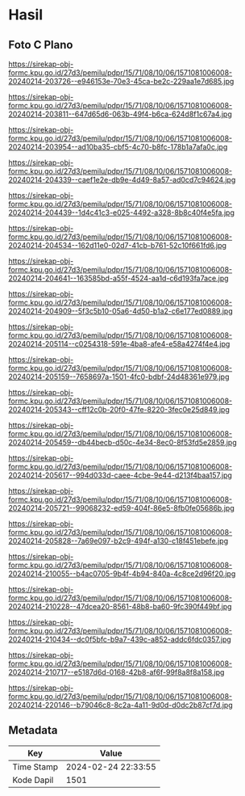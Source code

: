 # Hasil

## Foto C Plano

https://sirekap-obj-formc.kpu.go.id/27d3/pemilu/pdpr/15/71/08/10/06/1571081006008-20240214-203726--e946153e-70e3-45ca-be2c-229aa1e7d685.jpg

https://sirekap-obj-formc.kpu.go.id/27d3/pemilu/pdpr/15/71/08/10/06/1571081006008-20240214-203811--647d65d6-063b-49f4-b6ca-624d8f1c67a4.jpg

https://sirekap-obj-formc.kpu.go.id/27d3/pemilu/pdpr/15/71/08/10/06/1571081006008-20240214-203954--ad10ba35-cbf5-4c70-b8fc-178b1a7afa0c.jpg

https://sirekap-obj-formc.kpu.go.id/27d3/pemilu/pdpr/15/71/08/10/06/1571081006008-20240214-204339--caef1e2e-db9e-4d49-8a57-ad0cd7c94624.jpg

https://sirekap-obj-formc.kpu.go.id/27d3/pemilu/pdpr/15/71/08/10/06/1571081006008-20240214-204439--1d4c41c3-e025-4492-a328-8b8c40f4e5fa.jpg

https://sirekap-obj-formc.kpu.go.id/27d3/pemilu/pdpr/15/71/08/10/06/1571081006008-20240214-204534--162d11e0-02d7-41cb-b761-52c10f661fd6.jpg

https://sirekap-obj-formc.kpu.go.id/27d3/pemilu/pdpr/15/71/08/10/06/1571081006008-20240214-204641--163585bd-a55f-4524-aa1d-c6d193fa7ace.jpg

https://sirekap-obj-formc.kpu.go.id/27d3/pemilu/pdpr/15/71/08/10/06/1571081006008-20240214-204909--5f3c5b10-05a6-4d50-b1a2-c6e177ed0889.jpg

https://sirekap-obj-formc.kpu.go.id/27d3/pemilu/pdpr/15/71/08/10/06/1571081006008-20240214-205114--c0254318-591e-4ba8-afe4-e58a4274f4e4.jpg

https://sirekap-obj-formc.kpu.go.id/27d3/pemilu/pdpr/15/71/08/10/06/1571081006008-20240214-205159--7658697a-1501-4fc0-bdbf-24d48361e979.jpg

https://sirekap-obj-formc.kpu.go.id/27d3/pemilu/pdpr/15/71/08/10/06/1571081006008-20240214-205343--cff12c0b-20f0-47fe-8220-3fec0e25d849.jpg

https://sirekap-obj-formc.kpu.go.id/27d3/pemilu/pdpr/15/71/08/10/06/1571081006008-20240214-205459--db44becb-d50c-4e34-8ec0-8f53fd5e2859.jpg

https://sirekap-obj-formc.kpu.go.id/27d3/pemilu/pdpr/15/71/08/10/06/1571081006008-20240214-205617--994d033d-caee-4cbe-9e44-d213f4baa157.jpg

https://sirekap-obj-formc.kpu.go.id/27d3/pemilu/pdpr/15/71/08/10/06/1571081006008-20240214-205721--99068232-ed59-404f-86e5-8fb0fe05686b.jpg

https://sirekap-obj-formc.kpu.go.id/27d3/pemilu/pdpr/15/71/08/10/06/1571081006008-20240214-205828--7a69e097-b2c9-494f-a130-c18f451ebefe.jpg

https://sirekap-obj-formc.kpu.go.id/27d3/pemilu/pdpr/15/71/08/10/06/1571081006008-20240214-210055--b4ac0705-9b4f-4b94-840a-4c8ce2d96f20.jpg

https://sirekap-obj-formc.kpu.go.id/27d3/pemilu/pdpr/15/71/08/10/06/1571081006008-20240214-210228--47dcea20-8561-48b8-ba60-9fc390f449bf.jpg

https://sirekap-obj-formc.kpu.go.id/27d3/pemilu/pdpr/15/71/08/10/06/1571081006008-20240214-210434--dc0f5bfc-b9a7-439c-a852-addc6fdc0357.jpg

https://sirekap-obj-formc.kpu.go.id/27d3/pemilu/pdpr/15/71/08/10/06/1571081006008-20240214-210717--e5187d6d-0168-42b8-af6f-99f8a8f8a158.jpg

https://sirekap-obj-formc.kpu.go.id/27d3/pemilu/pdpr/15/71/08/10/06/1571081006008-20240214-220146--b79046c8-8c2a-4a11-9d0d-d0dc2b87cf7d.jpg


## Metadata

| Key        | Value               |
| ---------- | ------------------- |
| Time Stamp | 2024-02-24 22:33:55 |
| Kode Dapil | 1501                |



